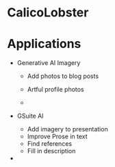 # CalicoLobster





# Applications

* Generative AI Imagery
  * Add photos to blog posts
  * Artful profile photos

  * 

* GSuite AI
  * Add imagery to presentation
  * Improve Prose in text
  * Find references
  * Fill in description
 
* 
